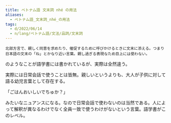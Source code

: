 ```yaml
---
title: ベトナム語 文末詞 nhé の用法
aliases:
  - ベトナム語_文末詞_nhé_の用法
tags:
  - d/2022/06/14
  - n/lang/ベトナム語/文法/品詞/文末詞
---
```



```
北部方言で、親しく同意を求めたり、催促するために呼びかけるときに文末に添える。つまり日本語の文末の「ね」とかなり近い言葉。親し過ぎる表現なため目上には使わない。
```

のようなことが語学書には書かれているが、実際は全然違う。

実際には日常会話で使うことは皆無。親しいというよりも、大人が子供に対して語る幼児言葉として存在する。

「ごはんおいしいでちゅか？」

みたいなニュアンスになる。なので日常会話で使わないのは当然である。人によって解釈が異なるわけでなく全員一致で使うわけがないという言葉。語学書がこのレベル。

